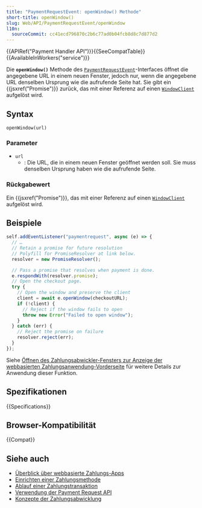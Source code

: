 ```yaml
---
title: "PaymentRequestEvent: openWindow() Methode"
short-title: openWindow()
slug: Web/API/PaymentRequestEvent/openWindow
l10n:
  sourceCommit: cc41ecd796870c2b6c77ad0b04fcb8d8c7d877d2
---
```


{{APIRef("Payment Handler API")}}{{SeeCompatTable}}{{AvailableInWorkers("service")}}

Die **`openWindow()`** Methode des [`PaymentRequestEvent`](/de/docs/Web/API/PaymentRequestEvent)-Interfaces öffnet die angegebene URL in einem neuen Fenster, jedoch nur, wenn die angegebene URL denselben Ursprung wie die aufrufende Seite hat. Sie gibt ein {{jsxref("Promise")}} zurück, das mit einer Referenz auf einen [`WindowClient`](/de/docs/Web/API/WindowClient) aufgelöst wird.

## Syntax

```js-nolint
openWindow(url)
```

### Parameter

- `url`
  - : Die URL, die in einem neuen Fenster geöffnet werden soll. Sie muss denselben Ursprung haben wie die aufrufende Seite.

### Rückgabewert

Ein {{jsxref("Promise")}}, das mit einer Referenz auf einen
[`WindowClient`](/de/docs/Web/API/WindowClient) aufgelöst wird.

## Beispiele

```js
self.addEventListener("paymentrequest", async (e) => {
  // …
  // Retain a promise for future resolution
  // Polyfill for PromiseResolver at link below.
  resolver = new PromiseResolver();

  // Pass a promise that resolves when payment is done.
  e.respondWith(resolver.promise);
  // Open the checkout page.
  try {
    // Open the window and preserve the client
    client = await e.openWindow(checkoutURL);
    if (!client) {
      // Reject if the window fails to open
      throw new Error("Failed to open window");
    }
  } catch (err) {
    // Reject the promise on failure
    resolver.reject(err);
  }
});
```

Siehe [Öffnen des Zahlungsabwickler-Fensters zur Anzeige der webbasierten Zahlungsanwendung-Vorderseite](https://web.dev/articles/orchestrating-payment-transactions#open-payment-handler-window) für weitere Details zur Anwendung dieser Funktion.

## Spezifikationen

{{Specifications}}

## Browser-Kompatibilität

{{Compat}}

## Siehe auch

- [Überblick über webbasierte Zahlungs-Apps](https://web.dev/articles/web-based-payment-apps-overview)
- [Einrichten einer Zahlungsmethode](https://web.dev/articles/setting-up-a-payment-method)
- [Ablauf einer Zahlungstransaktion](https://web.dev/articles/life-of-a-payment-transaction)
- [Verwendung der Payment Request API](/de/docs/Web/API/Payment_Request_API/Using_the_Payment_Request_API)
- [Konzepte der Zahlungsabwicklung](/de/docs/Web/API/Payment_Request_API/Concepts)
